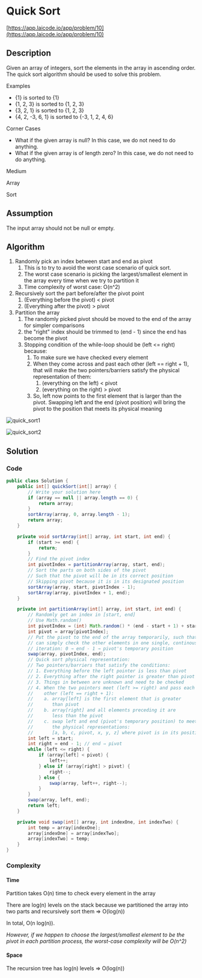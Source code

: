 <!----- Conversion time: 2.662 seconds.


Using this Markdown file:

1. Cut and paste this output into your source file.
2. See the notes and action items below regarding this conversion run.
3. Check the rendered output (headings, lists, code blocks, tables) for proper
   formatting and use a linkchecker before you publish this page.

Conversion notes:

* GD2md-html version 1.0β13
* Tue Jan 15 2019 04:04:37 GMT-0800 (PST)
* Source doc: https://docs.google.com/open?id=1bFhlPcNDLZhD00U0A4ro7YSTI1ZLuW3gcXDZNGAKGDs
* This document has images: check for >>>>>  gd2md-html alert:  inline image link in generated source and store images to your server.
----->





# Quick Sort

[https://app.laicode.io/app/problem/10](https://app.laicode.io/app/problem/10)


## Description

Given an array of integers, sort the elements in the array in ascending order. The quick sort algorithm should be used to solve this problem.

Examples



*   {1} is sorted to {1}
*   {1, 2, 3} is sorted to {1, 2, 3}
*   {3, 2, 1} is sorted to {1, 2, 3}
*   {4, 2, -3, 6, 1} is sorted to {-3, 1, 2, 4, 6}

Corner Cases



*   What if the given array is null? In this case, we do not need to do anything.
*   What if the given array is of length zero? In this case, we do not need to do anything.



Medium

Array

Sort


## Assumption

The input array should not be null or empty.


## Algorithm



1.  Randomly pick an index between start and end as pivot
    1.  This is to try to avoid the worst case scenario of quick sort.
    1.  The worst case scenario is picking the largest/smallest element in the array every time when we try to partition it
    1.  Time complexity of worst case: O(n^2)
1.  Recursively sort the part before/after the pivot point
    1.  (Everything before the pivot) < pivot
    1.  (Everything after the pivot) > pivot
1.  Partition the array
    1.  The randomly picked pivot should be moved to the end of the array for simpler comparisons
    1.  the "right" index should be trimmed to (end - 1) since the end has become the pivot
    1.  Stopping condition of the while-loop should be (left <= right) because:
        1.  To make sure we have checked every element
        1.  When they come across and past each other (left == right + 1), that will make the two pointers/barriers satisfy the physical representation of them:
            1.  (everything on the left) < pivot
            1.  (everything on the right) > pivot
        1.  So, left now points to the first element that is larger than the pivot. Swapping left and the end (pivot position) will bring the pivot to the position that meets its physical meaning



![quick_sort1](quick_sort1.png "image_tooltip")



![quick_sort2](quick_sort2.png "image_tooltip")



## Solution


### Code


```java
public class Solution {
    public int[] quickSort(int[] array) {
        // Write your solution here
        if (array == null || array.length == 0) {
            return array;
        }
        sortArray(array, 0, array.length - 1);
        return array;
    }

    private void sortArray(int[] array, int start, int end) {
        if (start >= end) {
            return;
        }
        // Find the pivot index
        int pivotIndex = partitionArray(array, start, end);
        // Sort the parts on both sides of the pivot
        // Such that the pivot will be in its correct position
        // Skipping pivot because it is in its designated position
        sortArray(array, start, pivotIndex - 1);
        sortArray(array, pivotIndex + 1, end);
    }

    private int partitionArray(int[] array, int start, int end) {
        // Randomly get an index in [start, end]
        // Use Math.random()
        int pivotIndex = (int) Math.random() * (end - start + 1) + start;
        int pivot = array[pivotIndex];
        // Put the pivot to the end of the array temporarily, such that we
        // can simply check the other elements in one single, continous
        // iteration: 0 → end - 1 → pivot's temporary position
        swap(array, pivotIndex, end);
        // Quick sort physical representation:
        // Two pointers/barriers that satisfy the conditions:
        // 1. Everything before the left pointer is less than pivot
        // 2. Everything after the right pointer is greater than pivot
        // 3. Things in between are unknown and need to be checked
        // 4. When the two pointers meet (left >= right) and pass each
        //    other (left == right + 1):
        //    a. array[left] is the first element that is greater
        //       than pivot
        //    b. array[right] and all elements preceding it are
        //       less than the pivot
        //    c. swap left and end (pivot's temporary position) to meet
        //       the physical representations:
        //       [a, b, c, pivot, x, y, z] where pivot is in its position
        int left = start;
        int right = end - 1; // end ⇒ pivot
        while (left <= right) {
            if (array[left] < pivot) {
                left++;
            } else if (array[right] > pivot) {
                right--;
            } else {
                swap(array, left++, right--);
            }
        }
        swap(array, left, end);
        return left;
    }

    private void swap(int[] array, int indexOne, int indexTwo) {
        int temp = array[indexOne];
        array[indexOne] = array[indexTwo];
        array[indexTwo] = temp;
    }
}
```



### Complexity


#### Time

Partition takes O(n) time to check every element in the array

There are log(n) levels on the stack because we partitioned the array into two parts and recursively sort them ⇒ O(log(n))

In total, O(n log(n)).

_However, if we happen to choose the largest/smallest element to be the pivot in each partition process, the worst-case complexity will be O(n^2)_


#### Space

The recursion tree has log(n) levels ⇒ O(log(n))


<!-- GD2md-html version 1.0β13 -->
